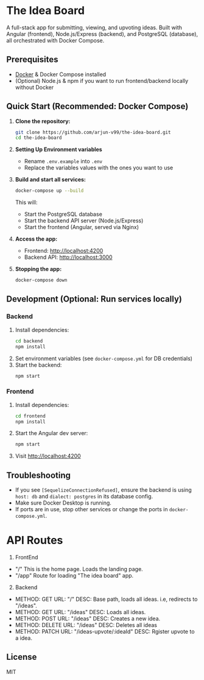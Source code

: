 # The Idea Board

A full-stack app for submitting, viewing, and upvoting ideas. Built with Angular (frontend), Node.js/Express (backend), and PostgreSQL (database), all orchestrated with Docker Compose.

## Prerequisites
- [Docker](https://www.docker.com/get-started) & Docker Compose installed
- (Optional) Node.js & npm if you want to run frontend/backend locally without Docker

## Quick Start (Recommended: Docker Compose)

1. **Clone the repository:**
   ```sh
   git clone https://github.com/arjun-v99/the-idea-board.git
   cd the-idea-board
   ```
2. **Setting Up Environment variables**
   - Rename `.env.example` into `.env`
   - Replace the variables values with the ones you want to use

3. **Build and start all services:**
   ```sh
   docker-compose up --build
   ```
   This will:
   - Start the PostgreSQL database
   - Start the backend API server (Node.js/Express)
   - Start the frontend (Angular, served via Nginx)

4. **Access the app:**
   - Frontend: [http://localhost:4200](http://localhost:4200)
   - Backend API: [http://localhost:3000](http://localhost:3000)

5. **Stopping the app:**
   ```sh
   docker-compose down
   ```

## Development (Optional: Run services locally)

### Backend
1. Install dependencies:
   ```sh
   cd backend
   npm install
   ```
2. Set environment variables (see `docker-compose.yml` for DB credentials)
3. Start the backend:
   ```sh
   npm start
   ```

### Frontend
1. Install dependencies:
   ```sh
   cd frontend
   npm install
   ```
2. Start the Angular dev server:
   ```sh
   npm start
   ```
3. Visit [http://localhost:4200](http://localhost:4200)

## Troubleshooting
- If you see `[SequelizeConnectionRefused]`, ensure the backend is using `host: db` and `dialect: postgres` in its database config.
- Make sure Docker Desktop is running.
- If ports are in use, stop other services or change the ports in `docker-compose.yml`.

# API Routes

1.  FrontEnd
-   "/" This is the home page. Loads the landing page.
-   "/app" Route for loading "The idea board" app.

2.  Backend
-   METHOD: GET URL: "/" DESC: Base path, loads all ideas. i.e, redirects to "/ideas". 
-   METHOD: GET URL: "/ideas" DESC: Loads all ideas. 
-   METHOD: POST URL: "/ideas" DESC: Creates a new idea.
-   METHOD: DELETE URL: "/ideas" DESC: Deletes all ideas
-   METHOD: PATCH URL: "/ideas-upvote/:ideaId" DESC: Rgister upvote to a idea.


## License
MIT
